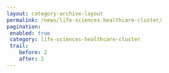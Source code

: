```yaml
---
layout: category-archive-layout
permalink: /news/life-sciences-healthcare-cluster/
pagination: 
 enabled: true
 category: life-sciences-healthcare-cluster
 trail: 
    before: 2
    after: 2
---
```


